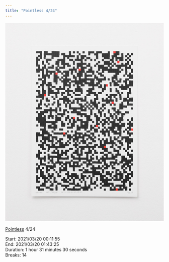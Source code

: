 ```yaml
---
title: "Pointless 4/24"
---
```

![](../assets/202105281531.jpg)

[Pointless](202105271855) 4/24 

Start: 2021/03/20 00:11:55  
End: 2021/03/20 01:43:25  
Duration: 1 hour 31 minutes 30 seconds  
Breaks: 14